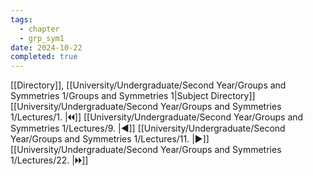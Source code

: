 ```yaml
---
tags:
  - chapter
  - grp_sym1
date: 2024-10-22
completed: true
---
```

[[Directory]], [[University/Undergraduate/Second Year/Groups and Symmetries 1/Groups and Symmetries 1|Subject Directory]]
[[University/Undergraduate/Second Year/Groups and Symmetries 1/Lectures/1. |🞀🞀]] [[University/Undergraduate/Second Year/Groups and Symmetries 1/Lectures/9. |◀]] [[University/Undergraduate/Second Year/Groups and Symmetries 1/Lectures/11. |▶]] [[University/Undergraduate/Second Year/Groups and Symmetries 1/Lectures/22. |🞂🞂]]
# 
## 
### 